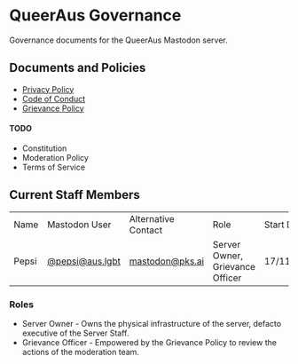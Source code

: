 # QueerAus Governance
Governance documents for the QueerAus Mastodon server.

## Documents and Policies
- [Privacy Policy](https://privacy.pks.ai)
- [Code of Conduct](/CODE_OF_CONDUCT)
- [Grievance Policy](/GRIEVANCE_POLICY)
#### TODO
- Constitution
- Moderation Policy
- Terms of Service

## Current Staff Members
<table>
<tbody>
  <tr>
    <td>Name</td>
    <td>Mastodon User</td>
    <td>Alternative Contact</td>
    <td>Role</td>
    <td>Start Date</td>
    <td>End Date</td>
  </tr>
  <tr>
    <td>Pepsi</td>
    <td><a href="https://aus.lgbt/@pepsi">@pepsi@aus.lgbt</a></td>
    <td><a href="mailto:&#109;&#x61;&#115;&#x74;&#x6f;&#x64;&#x6f;&#110;&#x40;&#112;&#x6b;&#x73;&#46;&#x61;&#105;">mastodon@pks.ai</a></td>
    <td>Server Owner, Grievance Officer</td>
    <td>17/11/2022</td>
    <td>dd/mm/yyyy</td>
  </tr>
</tbody>
</table>


### Roles
- Server Owner - Owns the physical infrastructure of the server, defacto executive of the Server Staff.
- Grievance Officer - Empowered by the Grievance Policy to review the actions of the moderation team.
